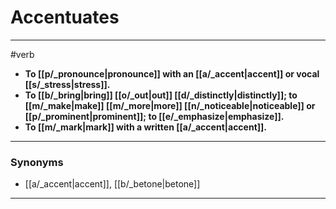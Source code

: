 # Accentuates
---
#verb
- **To [[p/_pronounce|pronounce]] with an [[a/_accent|accent]] or vocal [[s/_stress|stress]].**
- **To [[b/_bring|bring]] [[o/_out|out]] [[d/_distinctly|distinctly]]; to [[m/_make|make]] [[m/_more|more]] [[n/_noticeable|noticeable]] or [[p/_prominent|prominent]]; to [[e/_emphasize|emphasize]].**
- **To [[m/_mark|mark]] with a written [[a/_accent|accent]].**
---
### Synonyms
- [[a/_accent|accent]], [[b/_betone|betone]]
---
